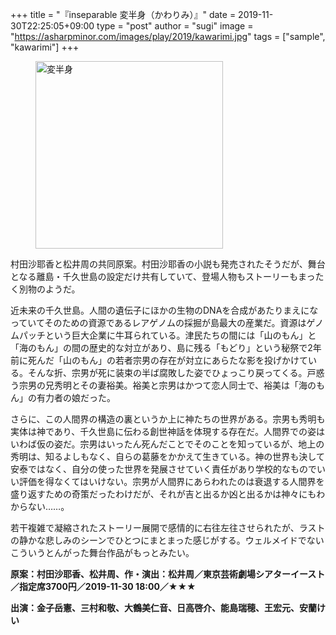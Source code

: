 +++
title = "『inseparable 変半身（かわりみ）』"
date = 2019-11-30T22:25:05+09:00
type = "post"
author = "sugi"
image = "https://asharpminor.com/images/play/2019/kawarimi.jpg"
tags = ["sample", "kawarimi"]
+++
<figure class="alignleft"><img src="/images/play/2019/kawarimi.jpg" alt="変半身" style="width: 300px !important;"></figure>

村田沙耶香と松井周の共同原案。村田沙耶香の小説も発売されたそうだが、舞台となる離島・千久世島の設定だけ共有していて、登場人物もストーリーもまったく別物のようだ。

近未来の千久世島。人間の遺伝子にほかの生物のDNAを合成があたりまえになっていてそのための資源であるレアゲノムの採掘が島最大の産業だ。資源はゲノムパッチという巨大企業に牛耳られている。津民たちの間には「山のもん」と「海のもん」の間の歴史的な対立があり、島に残る「もどり」という秘祭で2年前に死んだ「山のもん」の若者宗男の存在が対立にあらたな影を投げかけている。そんな折、宗男が死に装束の半ば腐敗した姿でひょっこり戻ってくる。戸惑う宗男の兄秀明とその妻裕美。裕美と宗男はかつて恋人同士で、裕美は「海のもん」の有力者の娘だった。

さらに、この人間界の構造の裏というか上に神たちの世界がある。宗男も秀明も実体は神であり、千久世島に伝わる創世神話を体現する存在だ。人間界での姿はいわば仮の姿だ。宗男はいったん死んだことでそのことを知っているが、地上の秀明は、知るよしもなく、自らの葛藤をかかえて生きている。神の世界も決して安泰ではなく、自分の使った世界を発展させていく責任があり学校的なものでいい評価を得なくてはいけない。宗男が人間界にあらわれたのは衰退する人間界を盛り返すための奇策だったわけだが、それが吉と出るか凶と出るかは神々にもわからない……。

若干複雑で凝縮されたストーリー展開で感情的に右往左往させられたが、ラストの静かな悲しみのシーンでひとつにまとまった感じがする。ウェルメイドでないこういうとんがった舞台作品がもっとみたい。

**原案：村田沙耶香、松井周、作・演出：松井周／東京芸術劇場シアターイースト／指定席3700円／2019-11-30 18:00／★★★**

**出演：金子岳憲、三村和敬、大鶴美仁音、日高啓介、能島瑞穂、王宏元、安蘭けい**